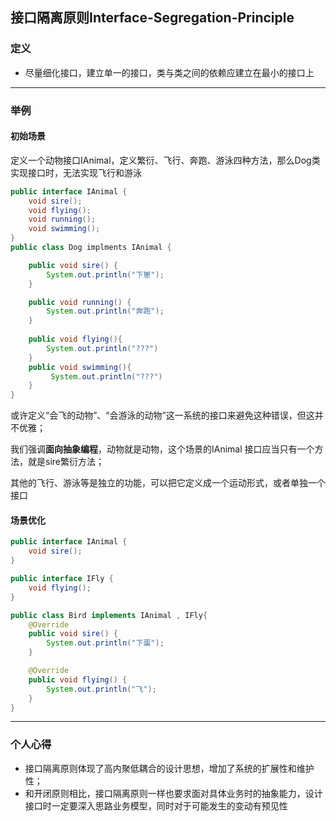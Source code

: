 ## 接口隔离原则Interface-Segregation-Principle

### 定义

- 尽量细化接口，建立单一的接口，类与类之间的依赖应建立在最小的接口上

------
### 举例

#### 初始场景

定义一个动物接口IAnimal，定义繁衍、飞行、奔跑、游泳四种方法，那么Dog类实现接口时，无法实现飞行和游泳

```java
public interface IAnimal {
    void sire();
    void flying();
    void running();
    void swimming();
}
public class Dog implments IAnimal {

    public void sire() {
        System.out.println("下崽");
    }

    public void running() {
        System.out.println("奔跑");
    }
    
    public void flying(){
        System.out.println("???")
    }
    public void swimming(){
         System.out.println("???")
    }
}

```

或许定义“会飞的动物”、“会游泳的动物”这一系统的接口来避免这种错误，但这并不优雅；

我们强调**面向抽象编程**，动物就是动物，这个场景的IAnimal 接口应当只有一个方法，就是sire繁衍方法；

其他的飞行、游泳等是独立的功能，可以把它定义成一个运动形式，或者单独一个接口

#### 场景优化



```java
public interface IAnimal {
    void sire();
}

public interface IFly {
    void flying();
}

public class Bird implements IAnimal , IFly{
    @Override
    public void sire() {
        System.out.println("下蛋");
    }

    @Override
    public void flying() {
        System.out.println("飞");
    }
}
```



------

### 个人心得

- 接口隔离原则体现了高内聚低耦合的设计思想，增加了系统的扩展性和维护性；
- 和开闭原则相比，接口隔离原则一样也要求面对具体业务时的抽象能力，设计接口时一定要深入思路业务模型，同时对于可能发生的变动有预见性




